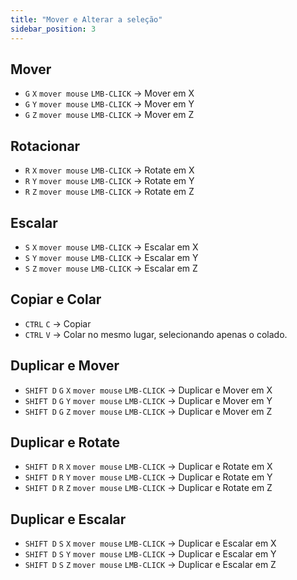 ```yaml
---
title: "Mover e Alterar a seleção"
sidebar_position: 3
---
```


## Mover
- `G` `X` `mover mouse` `LMB-CLICK` -> Mover em X
- `G` `Y` `mover mouse` `LMB-CLICK` -> Mover em Y
- `G` `Z` `mover mouse` `LMB-CLICK` -> Mover em Z

## Rotacionar
- `R` `X` `mover mouse` `LMB-CLICK` -> Rotate em X
- `R` `Y` `mover mouse` `LMB-CLICK` -> Rotate em Y
- `R` `Z` `mover mouse` `LMB-CLICK` -> Rotate em Z

## Escalar
- `S` `X` `mover mouse` `LMB-CLICK` -> Escalar em X
- `S` `Y` `mover mouse` `LMB-CLICK` -> Escalar em Y
- `S` `Z` `mover mouse` `LMB-CLICK` -> Escalar em Z

## Copiar e Colar
- `CTRL` `C` -> Copiar
- `CTRL` `V` -> Colar no mesmo lugar, selecionando apenas o colado.

## Duplicar e Mover
- `SHIFT D` `G` `X` `mover mouse` `LMB-CLICK` -> Duplicar e Mover em X
- `SHIFT D` `G` `Y` `mover mouse` `LMB-CLICK` -> Duplicar e Mover em Y
- `SHIFT D` `G` `Z` `mover mouse` `LMB-CLICK` -> Duplicar e Mover em Z

## Duplicar e Rotate
- `SHIFT D` `R` `X` `mover mouse` `LMB-CLICK` -> Duplicar e Rotate em X
- `SHIFT D` `R` `Y` `mover mouse` `LMB-CLICK` -> Duplicar e Rotate em Y
- `SHIFT D` `R` `Z` `mover mouse` `LMB-CLICK` -> Duplicar e Rotate em Z

## Duplicar e Escalar
- `SHIFT D` `S` `X` `mover mouse` `LMB-CLICK` -> Duplicar e Escalar em X
- `SHIFT D` `S` `Y` `mover mouse` `LMB-CLICK` -> Duplicar e Escalar em Y
- `SHIFT D` `S` `Z` `mover mouse` `LMB-CLICK` -> Duplicar e Escalar em Z